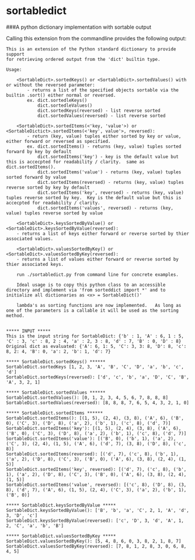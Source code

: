 sortabledict
============

###A python dictionary implementation with sortable output

Calling this extension from the commandline provides the following output:


    This is an extension of the Python standard dictionary to provide support
    for retrieving ordered output from the 'dict' builtin type.

    Usage:

        <SortableDict>.sortedKeys() or <SortableDict>.sortedValues() with or without the reversed parameter:
            - returns a list of the specified objects sortable via the builtin .sort() either normal or reversed.
            ex. dict.sortedleKeys()
                dict.sortedleValues()
                dict.sortedKeys(reversed) - list reverse sorted
                dict.sortedValues(reversed) - list reverse sorted

        <SortableDict>.sortedItems(<'key, 'value'>) or <SortableDictict>.sortedItems(<'key', value'>, reversed):
            - return (key, value) tuples either sorted by key or value, either forward or reversed as specified.
            ex. dict.sortedItems() - returns (key, value) tuples sorted forward by key by default
                dict.sortedItems('key') - key is the default value but this is accecpted for readability / clarity.  same as dict.sortedItems().
                dict.sortedItems('value') - returns (key, value) tuples sorted forward by value
                dict.sortedItems(reversed) - returns (key, value) tuples reverse sorted by key by default
                dict.sortedItems('key', reversed) - returns (key, value) tuples reverse sorted by key.  Key is the default value but this is accecpted for readability / clarity.
                dict.sortedItems('values', reversed) - returns (key, value) tuples reverse sorted by value

        <SortableDict>.keysSortedByValue() or <SortableDict>.keysSortedByValue(reversed):
        - returns a list of keys either forward or reverse sorted by thier associated values.

        <SortableDict>.valuesSortedByKey() or <SortableDict>.valuesSortedByKey(reversed):
        - returns a list of values either forward or reverse sorted by thier associated keys.

        run ./sortabledict.py from command line for concrete examples.

        Ideal usage is to copy this python class to an accessible directory and implement via 'from sorteddict import *' and to initialize all dictionaries as <x> = SortableDict()'

        lambda's as sorting functions are now implemented.   As long as one of the parameters is a callable it will be used as the sorting method.
     

    ***** INPUT *****
    This is the input string for SortableDict: {'b' : 1, 'A' : 6, 1 : 5, 'C' : 3, 'c' : 8, 2 : 4, 'a' : 2, 3 : 8, 'd' : 7, 'B' : 0, 'D' : 8}
    Original dict as evaluated: {'A': 6, 1: 5, 'C': 3, 3: 8, 'D': 8, 'c': 8, 2: 4, 'B': 0, 'a': 2, 'b': 1, 'd': 7} 

    ***** SortableDict.sortedKeys() ******
    SortableDict.sortedKeys [1, 2, 3, 'A', 'B', 'C', 'D', 'a', 'b', 'c', 'd']
    SortableDict.sortedKeys(reversed): ['d', 'c', 'b', 'a', 'D', 'C', 'B', 'A', 3, 2, 1] 

    ***** SortableDict.sortedValues ******
    SortableDict.sortedValues(): [0, 1, 2, 3, 4, 5, 6, 7, 8, 8, 8]
    SortableDict.sortedValues(reversed): [8, 8, 8, 7, 6, 5, 4, 3, 2, 1, 0] 

    ***** SortableDict.sortedItems ******
    SortableDict.sortedItems(): [(1, 5), (2, 4), (3, 8), ('A', 6), ('B', 0), ('C', 3), ('D', 8), ('a', 2), ('b', 1), ('c', 8), ('d', 7)]
    SortableDict.sortedItems('key'): [(1, 5), (2, 4), (3, 8), ('A', 6), ('B', 0), ('C', 3), ('D', 8), ('a', 2), ('b', 1), ('c', 8), ('d', 7)]
    SortableDict.sortedItems('value'): [('B', 0), ('b', 1), ('a', 2), ('C', 3), (2, 4), (1, 5), ('A', 6), ('d', 7), (3, 8), ('D', 8), ('c', 8)]
    SortableDict.sortedItems(reversed): [('d', 7), ('c', 8), ('b', 1), ('a', 2), ('D', 8), ('C', 3), ('B', 0), ('A', 6), (3, 8), (2, 4), (1, 5)]
    SortableDict.sortedItems('key', reversed): [('d', 7), ('c', 8), ('b', 1), ('a', 2), ('D', 8), ('C', 3), ('B', 0), ('A', 6), (3, 8), (2, 4), (1, 5)]
    SortableDict.sortedItems('value', reversed): [('c', 8), ('D', 8), (3, 8), ('d', 7), ('A', 6), (1, 5), (2, 4), ('C', 3), ('a', 2), ('b', 1), ('B', 0)] 

    ***** SortableDict.keysSortedByValue *****
    SortableDict.keysSortedByValue(): ['B', 'b', 'a', 'C', 2, 1, 'A', 'd', 3, 'D', 'c']
    SortableDict.keysSortedByValue(reversed): ['c', 'D', 3, 'd', 'A', 1, 2, 'C', 'a', 'b', 'B'] 

    ***** SortableDict.valuesSortedByKey *****
    SortableDict.valuesSortedByKey(): [5, 4, 8, 6, 0, 3, 8, 2, 1, 8, 7]
    SortableDict.valuesSortedByKey(reversed): [7, 8, 1, 2, 8, 3, 0, 6, 8, 4, 5] 

